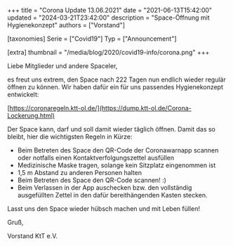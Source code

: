 +++
title = "Corona Update 13.06.2021"
date = "2021-06-13T15:42:00"
updated = "2024-03-21T23:42:00"
description = "Space-Öffnung mit Hygienekonzept"
authors = ["Vorstand"]

[taxonomies]
Serie = ["Covid19"]
Typ = ["Announcement"]

[extra]
thumbnail = "/media/blog/2020/covid19-info/corona.png"
+++

Liebe Mitglieder und andere Spaceler,

es freut uns extrem, den Space nach 222 Tagen nun endlich wieder regulär öffnen
zu können. Wir haben dafür ein für uns passendes Hygienekonzept entwickelt:

[https://coronaregeln.ktt-ol.de/](https://dump.ktt-ol.de/Corona-Lockerung.html)

Der Space kann, darf und soll damit wieder täglich öffnen. Damit das so bleibt,
hier die wichtigsten Regeln in Kürze:

* Beim Betreten des Space den QR-Code der Coronawarnapp scannen oder
  notfalls einen Kontaktverfolgungszettel ausfüllen
* Medizinische Maske tragen, solange kein Sitzplatz eingenommen ist
* 1,5 m Abstand zu anderen Personen halten
* Beim Betreten des Space den QR-Code scannen! :)
* Beim Verlassen in der App auschecken bzw. den vollständig ausgefüllten Zettel in den dafür bereithängenden Kasten
  stecken.

Lasst uns den Space wieder hübsch machen und mit Leben füllen!

Gruß,

Vorstand KtT e.V.

